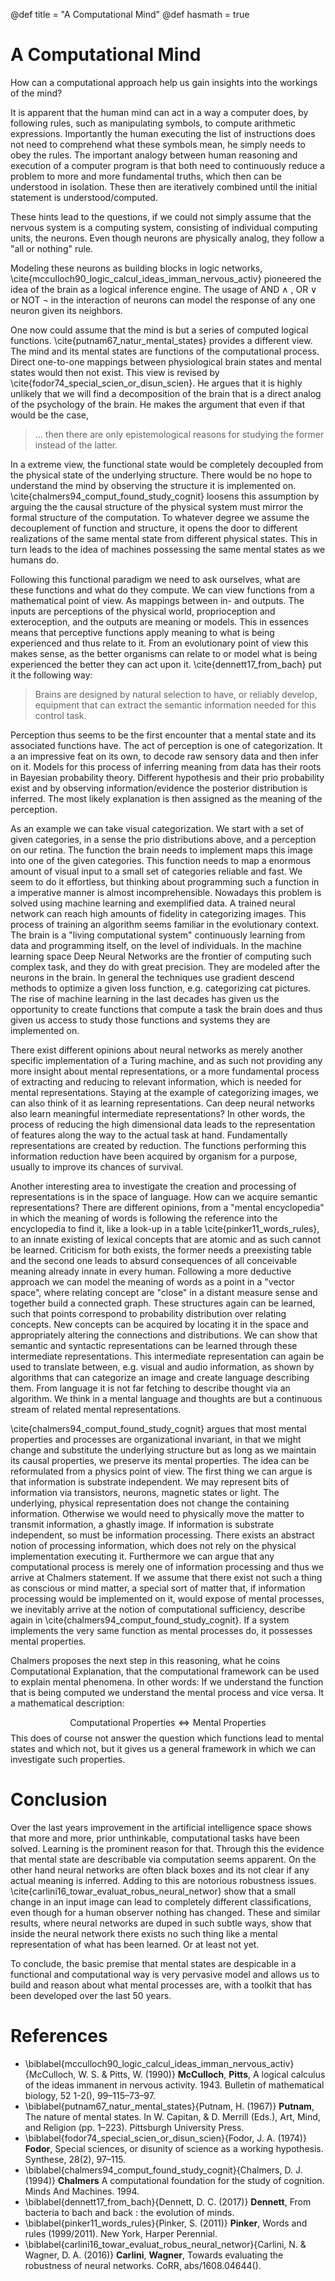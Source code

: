 @def title = "A Computational Mind"
@def hasmath = true

# A Computational Mind

How can a computational approach help us gain insights into the
workings of the mind?

It is apparent that the human mind can act in a way a computer does,
by following rules, such as manipulating symbols, to compute
arithmetic expressions. Importantly the human executing the list of
instructions does not need to comprehend what these symbols mean, he
simply needs to obey the rules. The important analogy between human
reasoning and execution of a computer program is that both need to
continuously reduce a problem to more and more fundamental truths,
which then can be understood in isolation.  These then are iteratively
combined until the initial statement is understood/computed.

These hints lead to the questions, if we could not simply assume that
the nervous system is a computing system, consisting of individual
computing units, the neurons.
Even though neurons are physically analog, they follow a "all or nothing" rule.

Modeling these neurons as building blocks in logic networks,
\cite{mcculloch90_logic_calcul_ideas_imman_nervous_activ} pioneered
the idea of the brain as a logical inference engine. The usage of AND
$\wedge$ , OR $\vee$ or NOT $\neg$ in the interaction of neurons can
model the response of any one neuron given its neighbors.

One now could assume that the mind is but a series of computed logical
functions. \cite{putnam67_natur_mental_states} provides a different
view. The mind and its mental states are functions of the
computational process. Direct one-to-one mappings between
physiological brain states and mental states would then not exist.
This view is revised by
\cite{fodor74_special_scien_or_disun_scien}. He argues that it is
highly unlikely that we will find a decomposition of the brain that is
a direct analog of the psychology of the brain. He makes the argument
that even if that would be the case, 

> ... then there are only epistemological reasons for studying the former
> instead of the latter.

In a extreme view, the functional state would be completely
decoupled from the physical state of the underlying structure. There
would be no hope to understand the mind by observing the structure it
is implemented on. \cite{chalmers94_comput_found_study_cognit} loosens
this assumption by arguing the the causal structure of the physical
system must mirror the formal structure of the computation.  To
whatever degree we assume the decouplement of function and structure,
it opens the door to different realizations of the same mental state
from different physical states. This in turn leads to the idea of
machines possessing the same mental states as we humans do.

Following this functional paradigm we need to ask ourselves, what are
these functions and what do they compute.  We can view functions from
a mathematical point of view. As mappings between in- and outputs.
The inputs are perceptions of the physical world, proprioception and
exteroception, and the outputs are meaning or models. This in essences
means that perceptive functions apply meaning to what is being
experienced and thus relate to it.  From an evolutionary point of view
this makes sense, as the better organisms can relate to or model what
is being experienced the better they can act upon
it. \cite{dennett17_from_bach} put it the following way: 

>Brains are designed by natural selection to have, or reliably
>develop, equipment that can extract the semantic information needed
>for this control task.

Perception thus seems to be the first encounter that a mental state
and its associated functions have. The act of perception is one of
categorization. It a an impressive feat on its own, to decode raw
sensory data and then infer on it.  Models for this process of
inferring meaning from data has their roots in Bayesian probability
theory. Different hypothesis and their prio probability exist and by
observing information/evidence the posterior distribution is
inferred. The most likely explanation is then assigned as the meaning
of the perception.  

As an example we can take visual categorization. We start with a set
of given categories, in a sense the prio distributions above, and a
perception on our retina. The function the brain needs to implement
maps this image into one of the given categories.  This function needs
to map a enormous amount of visual input to a small set of categories
reliable and fast. We seem to do it effortless, but thinking about
programming such a function in a imperative manner is almost
incomprehensible. Nowadays this problem is solved using machine
learning and exemplified data.  A trained neural network can reach
high amounts of fidelity in categorizing images.  This process of
training an algorithm seems familiar in the evolutionary context. The
brain is a "living computational system" continuously learning from
data and programming itself, on the level of individuals.  In the
machine learning space Deep Neural Networks are the frontier of
computing such complex task, and they do with great precision. They
are modeled after the neurons in the brain. In general the techniques
use gradient descend methods to optimize a given loss function,
e.g. categorizing cat pictures.  The rise of machine learning in the
last decades has given us the opportunity to create functions that
compute a task the brain does and thus given us access to study those
functions and systems they are implemented on.

There exist different opinions about neural networks as merely another
specific implementation of a Turing machine, and as such not providing
any more insight about mental representations, or a more fundamental
process of extracting and reducing to relevant information, which is
needed for mental representations. Staying at the example of
categorizing images, we can also think of it as learning
representations. Can deep neural networks also learn meaningful
intermediate representations? In other words, the process of reducing
the high dimensional data leads to the representation of features
along the way to the actual task at hand.  Fundamentally
representations are created by reduction. The functions performing
this information reduction have been acquired by organism for a
purpose, usually to improve its chances of survival.

Another interesting area to investigate the creation and processing of
representations is in the space of language.  How can we acquire
semantic representations?  There are different opinions, from a
"mental encyclopedia" in which the meaning of words is following the
reference into the encyclopedia to find it, like a look-up in a table
\cite{pinker11_words_rules}, to an innate existing of lexical concepts
that are atomic and as such cannot be learned.  Criticism for both
exists, the former needs a preexisting table and the second one leads
to absurd consequences of all conceivable meaning already innate in
every human.  Following a more deductive approach we can model the
meaning of words as a point in a "vector space", where relating
concept are "close" in a distant measure sense and together build a
connected graph.  These structures again can be learned, such that
points correspond to probability distribution over relating
concepts. New concepts can be acquired by locating it in the space and
appropriately altering the connections and distributions.  We can show
that semantic and syntactic representations can be learned through
these intermediate representations.  This intermediate representation
can again be used to translate between, e.g. visual and audio
information, as shown by algorithms that can categorize an image and
create language describing them.  From language it is not far fetching
to describe thought via an algorithm. We think in a mental language
and thoughts are but a continuous stream of related mental
representations.

\cite{chalmers94_comput_found_study_cognit} argues that most mental
properties and processes are organizational invariant, in that we
might change and substitute the underlying structure but as long as we
maintain its causal properties, we preserve its mental properties.
The idea can be reformulated from a physics point of view. The first
thing we can argue is that information is substrate independent. We
may represent bits of information via transistors, neurons, magnetic
states or light. The underlying, physical representation does not
change the containing information. Otherwise we would need to
physically move the matter to transmit information, a ghastly image.
If information is substrate independent, so must be information
processing. There exists an abstract notion of processing information,
which does not rely on the physical implementation executing
it. Furthermore we can argue that any computational process is merely
one of information processing and thus we arrive at Chalmers
statement.  If we assume that there exist not such a thing as
conscious or mind matter, a special sort of matter that, if
information processing would be implemented on it, would expose of
mental processes, we inevitably arrive at the notion of computational
sufficiency, describe again in
\cite{chalmers94_comput_found_study_cognit}.  If a system implements
the very same function as mental processes do, it possesses mental
properties.

Chalmers proposes the next step in this reasoning, what he coins
Computational Explanation, that the computational framework can be
used to explain mental phenomena.  In other words: If we understand
the function that is being computed we understand the mental process
and vice versa. It a mathematical description:

$$ \text{Computational Properties} \Longleftrightarrow \text{Mental
Properties} $$ This does of course not answer the question which
functions lead to mental states and which not, but it gives us a
general framework in which we can investigate such properties.

# Conclusion
Over the last years improvement in the artificial intelligence space
shows that more and more, prior unthinkable, computational tasks have
been solved. Learning is the prominent reason for that. Through this
the evidence that mental state are describable via computation seems
apparent. On the other hand neural networks are often black boxes and
its not clear if any actual meaning is inferred. Adding to this are
notorious robustness
issues. \cite{carlini16_towar_evaluat_robus_neural_networ} show that a
small change in an input image can lead to completely different
classifications, even though for a human observer nothing has
changed. These and similar results, where neural networks are duped in
such subtle ways, show that inside the neural network there exists no
such thing like a mental representation of what has been learned. Or
at least not yet.

To conclude, the basic premise that mental states are despicable in a
functional and computational way is very pervasive model and allows us
to build and reason about what mental processes are, with a toolkit
that has been developed over the last 50 years.

# References


* \biblabel{mcculloch90_logic_calcul_ideas_imman_nervous_activ}{McCulloch,
  W. S. & Pitts, W. (1990)} **McCulloch**, **Pitts**, A logical
  calculus of the ideas immanent in nervous activity. 1943. Bulletin
  of mathematical biology, 52 1-2(), 99–115–73–97.
* \biblabel{putnam67_natur_mental_states}{Putnam, H. (1967)}
  **Putnam**, The nature of mental states. In W. Capitan, & D. Merrill
  (Eds.), Art, Mind, and Religion (pp. 1–223). Pittsburgh University
  Press.
* \biblabel{fodor74_special_scien_or_disun_scien}{Fodor, J. A. (1974)}
  **Fodor**, Special sciences, or disunity of science as a working
  hypothesis. Synthese, 28(2), 97–115.
* \biblabel{chalmers94_comput_found_study_cognit}{Chalmers,
  D. J. (1994)} **Chalmers** A computational foundation for the study
  of cognition. Minds And Machines. 1994.
* \biblabel{dennett17_from_bach}{Dennett, D. C. (2017)} **Dennett**,
  From bacteria to bach and back : the evolution of minds.
* \biblabel{pinker11_words_rules}{Pinker, S. (2011)} **Pinker**, Words
  and rules (1999/2011). New York, Harper Perennial.
* \biblabel{carlini16_towar_evaluat_robus_neural_networ}{Carlini, N.
  & Wagner, D. A. (2016)} **Carlini**, **Wagner**, Towards evaluating
  the robustness of neural networks. CoRR, abs/1608.04644().






